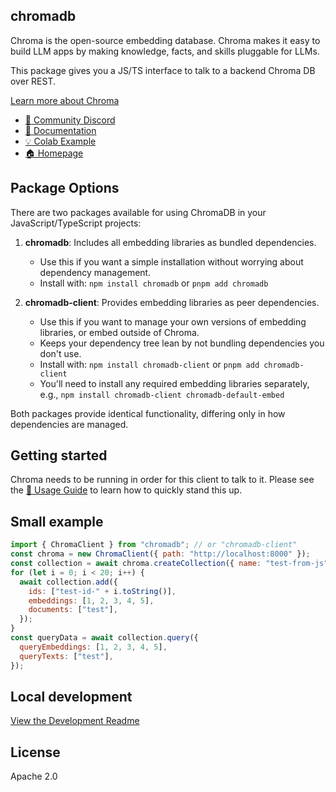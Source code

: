 ## chromadb

Chroma is the open-source embedding database. Chroma makes it easy to build LLM apps by making knowledge, facts, and skills pluggable for LLMs.

This package gives you a JS/TS interface to talk to a backend Chroma DB over REST.

[Learn more about Chroma](https://github.com/chroma-core/chroma)

- [💬 Community Discord](https://discord.gg/MMeYNTmh3x)
- [📖 Documentation](https://docs.trychroma.com/)
- [💡 Colab Example](https://colab.research.google.com/drive/1QEzFyqnoFxq7LUGyP1vzR4iLt9PpCDXv?usp=sharing)
- [🏠 Homepage](https://www.trychroma.com/)

## Package Options

There are two packages available for using ChromaDB in your JavaScript/TypeScript projects:

1. **chromadb**: Includes all embedding libraries as bundled dependencies.
   - Use this if you want a simple installation without worrying about dependency management.
   - Install with: `npm install chromadb` or `pnpm add chromadb`

2. **chromadb-client**: Provides embedding libraries as peer dependencies.
   - Use this if you want to manage your own versions of embedding libraries, or embed outside of Chroma.
   - Keeps your dependency tree lean by not bundling dependencies you don't use.
   - Install with: `npm install chromadb-client` or `pnpm add chromadb-client`
   - You'll need to install any required embedding libraries separately, e.g., `npm install chromadb-client chromadb-default-embed`

Both packages provide identical functionality, differing only in how dependencies are managed.

## Getting started

Chroma needs to be running in order for this client to talk to it. Please see the [🧪 Usage Guide](https://docs.trychroma.com/guides) to learn how to quickly stand this up.

## Small example

```js
import { ChromaClient } from "chromadb"; // or "chromadb-client"
const chroma = new ChromaClient({ path: "http://localhost:8000" });
const collection = await chroma.createCollection({ name: "test-from-js" });
for (let i = 0; i < 20; i++) {
  await collection.add({
    ids: ["test-id-" + i.toString()],
    embeddings: [1, 2, 3, 4, 5],
    documents: ["test"],
  });
}
const queryData = await collection.query({
  queryEmbeddings: [1, 2, 3, 4, 5],
  queryTexts: ["test"],
});
```

## Local development

[View the Development Readme](./DEVELOP.md)

## License

Apache 2.0
